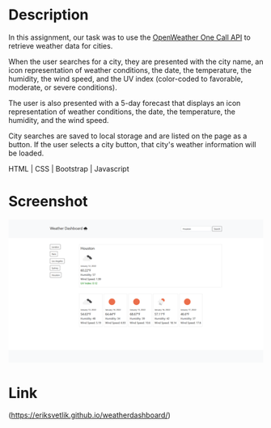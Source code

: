 # Description

In this assignment, our task was to use the [OpenWeather One Call API](https://openweathermap.org/api/one-call-api) to retrieve weather data for cities.

When the user searches for a city, they are presented with the city name, an icon representation of weather conditions, the date, the temperature, the humidity, the wind speed, and the UV index (color-coded to favorable, moderate, or severe conditions).

The user is also presented with a 5-day forecast that displays an icon representation of weather conditions, the date, the temperature, the humidity, and the wind speed.

City searches are saved to local storage and are listed on the page as a button. If the user selects a city button, that city's weather information will be loaded.

HTML | CSS | Bootstrap | Javascript

# Screenshot

![Screenshot of webpage](./images/homework-readme.png)

# Link

(https://eriksvetlik.github.io/weatherdashboard/)
